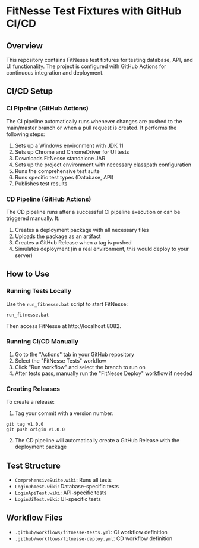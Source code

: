 # FitNesse Test Fixtures with GitHub CI/CD

## Overview
This repository contains FitNesse test fixtures for testing database, API, and UI functionality. The project is configured with GitHub Actions for continuous integration and deployment.

## CI/CD Setup

### CI Pipeline (GitHub Actions)
The CI pipeline automatically runs whenever changes are pushed to the main/master branch or when a pull request is created. It performs the following steps:

1. Sets up a Windows environment with JDK 11
2. Sets up Chrome and ChromeDriver for UI tests
3. Downloads FitNesse standalone JAR
4. Sets up the project environment with necessary classpath configuration
5. Runs the comprehensive test suite
6. Runs specific test types (Database, API)
7. Publishes test results

### CD Pipeline (GitHub Actions)
The CD pipeline runs after a successful CI pipeline execution or can be triggered manually. It:

1. Creates a deployment package with all necessary files
2. Uploads the package as an artifact
3. Creates a GitHub Release when a tag is pushed
4. Simulates deployment (in a real environment, this would deploy to your server)

## How to Use

### Running Tests Locally
Use the `run_fitnesse.bat` script to start FitNesse:
```
run_fitnesse.bat
```

Then access FitNesse at http://localhost:8082.

### Running CI/CD Manually
1. Go to the "Actions" tab in your GitHub repository
2. Select the "FitNesse Tests" workflow
3. Click "Run workflow" and select the branch to run on
4. After tests pass, manually run the "FitNesse Deploy" workflow if needed

### Creating Releases
To create a release:
1. Tag your commit with a version number:
```
git tag v1.0.0
git push origin v1.0.0
```
2. The CD pipeline will automatically create a GitHub Release with the deployment package

## Test Structure
- `ComprehensiveSuite.wiki`: Runs all tests
- `LoginDbTest.wiki`: Database-specific tests
- `LoginApiTest.wiki`: API-specific tests
- `LoginUiTest.wiki`: UI-specific tests

## Workflow Files
- `.github/workflows/fitnesse-tests.yml`: CI workflow definition
- `.github/workflows/fitnesse-deploy.yml`: CD workflow definition 
